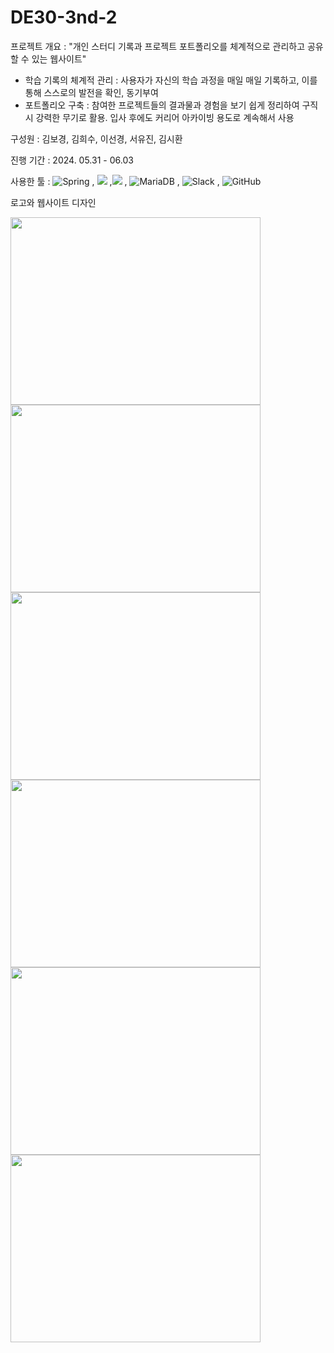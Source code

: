 # DE30-3nd-2

프로젝트 개요 :
"개인 스터디 기록과 프로젝트 포트폴리오를 체계적으로 관리하고 공유할 수 있는 웹사이트"
- 학습 기록의 체계적 관리 : 사용자가 자신의 학습 과정을 매일 매일 기록하고, 이를 통해 스스로의 발전을 확인, 동기부여
- 포트폴리오 구축 : 참여한 프로젝트들의 결과물과 경험을 보기 쉽게 정리하여 구직 시 강력한 무기로 활용. 입사 후에도 커리어 아카이빙 용도로 계속해서 사용
  
구성원 : 김보경, 김희수, 이선경, 서유진, 김시환

진행 기간 : 2024. 05.31 - 06.03

사용한 툴 : ![Spring](https://img.shields.io/badge/spring-%236DB33F.svg?style=for-the-badge&logo=spring&logoColor=white)
, <img src="https://img.shields.io/badge/Spring Security-6DB33F?style=for-the-badge&logo=Spring Security&logoColor=white">
,<img src="https://img.shields.io/badge/Thymeleaf-005F0F?style=for-the-badge&logo=Thymeleaf&logoColor=white">
, ![MariaDB](https://img.shields.io/badge/MariaDB-003545?style=for-the-badge&logo=mariadb&logoColor=white)
, ![Slack](https://img.shields.io/badge/Slack-4A154B?style=for-the-badge&logo=slack&logoColor=white)
, ![GitHub](https://img.shields.io/badge/github-%23121011.svg?style=for-the-badge&logo=github&logoColor=white)

로고와 웹사이트 디자인

<img src="https://github.com/pladata-encore/DE30-3nd-2/assets/163947687/af63b5af-7730-4ddf-ac31-3c1b90ce45bb.png" width="400" height="300"/>

<img src="https://github.com/pladata-encore/DE30-3nd-2/assets/163947687/d173f8ef-4639-4bd0-98e0-7bde814485bf.png" width="400" height="300"/>
<img src="https://github.com/pladata-encore/DE30-3nd-2/assets/163947687/9309abb5-1610-4e40-b3b7-58821bf3cb5d.png" width="400" height="300"/>
<img src="https://github.com/pladata-encore/DE30-3nd-2/assets/163947687/5247a062-fe51-4572-9ce9-9f691bef772c.png" width="400" height="300"/>
<img src="https://github.com/pladata-encore/DE30-3nd-2/assets/163947687/e06f0dcb-f221-415e-922c-ade891888452.png" width="400" height="300"/>
<img src="https://github.com/pladata-encore/DE30-3nd-2/assets/163947687/a36aec64-1901-4d82-993f-4802b25f5dba.png" width="400" height="300"/>

